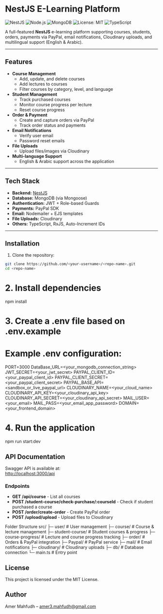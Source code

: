 # NestJS E-Learning Platform
![NestJS](https://img.shields.io/badge/NestJS-20232A?style=for-the-badge&logo=nestjs)
![Node.js](https://img.shields.io/badge/Node.js-339933?style=for-the-badge&logo=nodedotjs)
![MongoDB](https://img.shields.io/badge/MongoDB-47A248?style=for-the-badge&logo=mongodb)
![License: MIT](https://img.shields.io/badge/License-MIT-yellow.svg)
![TypeScript](https://img.shields.io/badge/TypeScript-3178C6?style=for-the-badge&logo=typescript)


A full-featured **NestJS** e-learning platform supporting courses, students, orders, payments via PayPal, email notifications, Cloudinary uploads, and multilingual support (English & Arabic).

---

## Features

- **Course Management**
  - Add, update, and delete courses
  - Add lectures to courses
  - Filter courses by category, level, and language
- **Student Management**
  - Track purchased courses
  - Monitor course progress per lecture
  - Reset course progress
- **Order & Payment**
  - Create and capture orders via PayPal
  - Track order status and payments
- **Email Notifications**
  - Verify user email
  - Password reset emails
- **File Uploads**
  - Upload files/images via Cloudinary
- **Multi-language Support**
  - English & Arabic support across the application

---

## Tech Stack

- **Backend:** [NestJS](https://nestjs.com/)
- **Database:** MongoDB (via Mongoose)
- **Authentication:** JWT + Role-based Guards
- **Payments:** PayPal SDK
- **Email:** Nodemailer + EJS templates
- **File Uploads:** Cloudinary
- **Others:** TypeScript, RxJS, Auto-Increment IDs

---

## Installation

1. Clone the repository:

```bash
git clone https://github.com/<your-username>/<repo-name>.git
cd <repo-name>


```
# 2. Install dependencies
npm install

# 3. Create a .env file based on .env.example
# Example .env configuration:
PORT=3000
DataBase_URL=<your_mongodb_connection_string>
JWT_SECRET=<your_jwt_secret>
PAYPAL_CLIENT_ID=<your_paypal_client_id>
PAYPAL_CLIENT_SECRET=<your_paypal_client_secret>
PAYPAL_BASE_API=<sandbox_or_live_paypal_url>
CLOUDINARY_NAME=<your_cloud_name>
CLOUDINARY_API_KEY=<your_cloudinary_api_key>
CLOUDINARY_API_SECRET=<your_cloudinary_api_secret>
MAIL_USER=<your_email>
MAIL_PASS=<your_email_app_password>
DOMAIN=<your_frontend_domain>

# 4. Run the application
npm run start:dev




## API Documentation

Swagger API is available at:  
[http://localhost:3000/api](http://localhost:3000/api)

### Endpoints

- **GET /api/course** - List all courses
- **POST /student-course/check-purchase/:courseId** - Check if student purchased a course
- **POST /order/create-order** - Create PayPal order
- **POST /upload/upload** - Upload files to Cloudinary

Folder Structure
src/
├─ user/             # User management
├─ course/           # Course & lecture management
├─ student-course/   # Student courses & progress
├─ course-progress/  # Lecture and course progress tracking
├─ order/            # Orders & PayPal integration
├─ Paypal/           # PayPal service
├─ mail/             # Email notifications
├─ cloudinary/       # Cloudinary uploads
├─ db/               # Database connection
└─ main.ts           # Entry point


## License

This project is licensed under the MIT License.

## Author

Amer Mahfudh – amer3.mahfudh@gmail.com
